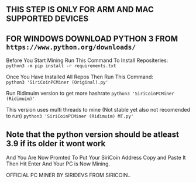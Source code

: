 ## THIS STEP IS ONLY FOR ARM AND MAC SUPPORTED DEVICES  
## FOR WINDOWS DOWNLOAD PYTHON 3 FROM `https://www.python.org/downloads/`  
Before You Start Mining Run This Command To Install Repositeries:  
`python3 -m pip install -r requirements.txt`
  
Once You Have Installed All Repos Then Run This Command:  
`python3 'SiriCoinPCMiner (Original).py'`

Run Ridimuim version to get more hashrate
`python3 'SiriCoinPCMiner (Ridimuim)'`

This version uses multi threads to mine (Not stable yet also not recomended to run)
`python3 'SiriCoinPCMiner (Ridimuim) MT.py'`
## Note that the python version should be atleast 3.9 if its older it wont work  
And You Are Now Promted To Put Your SiriCoin Address Copy and Paste It Then Hit Enter And Your PC is Now Mining.  
  
OFFICIAL PC MINER BY SIRIDEVS FROM SIRICOIN..   
